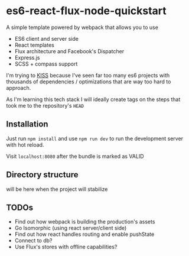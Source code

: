 es6-react-flux-node-quickstart
====

A simple template powered by webpack that allows you to use
 * ES6 client and server side
 * React templates
 * Flux architecture and Facebook's Dispatcher
 * Express.js
 * SCSS + compass support

I'm trying to [KISS](http://en.wikipedia.org/wiki/KISS_principle) because I've seen far too many es6 projects with thousands of dependencies / optimizations that are way too hard to approach.

As I'm learning this tech stack I will ideally create tags on the steps that took me to the repository's `HEAD`

Installation
---
Just run `npm install` and use `npm run dev` to run the development server with hot reload.

Visit `localhost:8080` after the bundle is marked as VALID

Directory structure
---
will be here when the project will stabilize

TODOs
---
 * Find out how webpack is building the production's assets
 * Go Isomorphic (using react server/client side)
 * Find out how react handles routing and enable pushState
 * Connect to db?
 * Use Flux's stores with offline capabilities?
